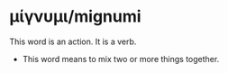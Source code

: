 # μίγνυμι/mignumi
This word is an action. It is a verb.
* This word means to mix two or more things together.
